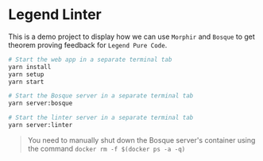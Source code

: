 # Legend Linter

This is a demo project to display how we can use `Morphir` and `Bosque` to get theorem proving feedback for `Legend Pure Code`. 

```sh
# Start the web app in a separate terminal tab
yarn install
yarn setup
yarn start

# Start the Bosque server in a separate terminal tab
yarn server:bosque

# Start the linter server in a separate terminal tab
yarn server:linter
```

> You need to manually shut down the Bosque server's container using the command
> `docker rm -f $(docker ps -a -q)`
